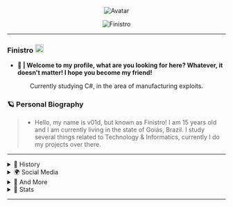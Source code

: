 <p align="center">
  <a>
<img src="https://i.pinimg.com/originals/83/aa/e4/83aae4ebd9179aea209a573d6afbe5f4.gif" alt="Avatar" style="border-radius: 50%%;">
  </a><br>
<p align="center"> <img src="https://komarev.com/ghpvc/?username=f1n1str0&color=5d5d5d" alt="Finistro" /> </p>


---

### Finistro  <img src="https://www.google.com/url?sa=i&url=https%3A%2F%2Fwww.pinterest.com%2Fpin%2F772156298593914025%2F&psig=AOvVaw3vds_5eDTKNnZ7KesH9Gn_&ust=1618230546593000&source=images&cd=vfe&ved=0CAIQjRxqFwoTCPDLiNqY9u8CFQAAAAAdAAAAABAD" height="20px" width="20px"/>

- **👑 | Welcome to my profile, what are you looking for here? Whatever, it doesn't matter! I hope you become my friend!**

<p align="center">Currently studying C#, in the area of ​​manufacturing exploits.

</p>

### 🪐 Personal Biography

> - Hello, my name is v01d, but known as Finistro!  I am 15 years old and I am currently living in the state of Goiás, Brazil. I study several things related to Technology & Informatics, currently I do my projects over there.

---
 
 <details>
  <summary> 🍵 History </summary>
  
      - 📚 I am a student in Information Engineering and Pentest.
      - 🌳 I'm 15 years old.
      - 🧪 I always try to know more!
      - 📁 I accept new friendships.
      - 👨🏻‍💻 I am making plans for my future projects.

     
     "Never show your wounds to anyone you don't trust. Blood attracts sharks." 💭
 
</details>

<details>
  <summary> 🌍 Social Media </summary>

[![Twitter Badge](https://img.shields.io/badge/-@v01dsec1999-03f8fc?style=flat-square&labelColor=03f8fc&logo=twitter&logoColor=white&link=https://twitter.com/v01dsec1999)](https://twitter.com/v01dsec1999) [![Youtube Badge](https://img.shields.io/badge/-Castiel-fc0303?style=flat-square&labelColor=fc0303&logo=youtube&logoColor=white&link=https://www.youtube.com/channel/UCP_qe9V1DLBedYBd4kMg4vg)](https://www.youtube.com/channel/UCP_qe9V1DLBedYBd4kMg4vg)

> 💬 | Of course, it is not mandatory to follow me. Call me on Discord! Let's talk!

```diff
- 📋 Discord: originals F1n1str0#1337
+ 🌎 Come talk to me!
! 🧠 Can you imagine what we're going to talk about?
@@App: Discord@@
```

 *Spotify Listening <img src="https://cdn.discordapp.com/attachments/708003453351231560/792778317694107678/joao_musica.gif" height="30px" width="30px"/>*

[![Spotify](https://now-playing-codestackr.vercel.app/api/spotify-playing)](https://open.spotify.com/user/f1n1str0) 

<img src="https://www.vantajs.com/gallery/fb-share-image.jpg" alt="Avatar" style="border-radius: 50%%;">

</details>

<details>
  <summary> 🔬 And More </summary>

```• I am currently in some private organizations, and making some tools. Given what is new ideas for me!```

```diff
! 🥼 Working From:
@@Destiny 運命@@
```
  
---


</p>

<p align="center">自己动手做吧 ？

</p>

</p>
  
</details>

<details>
  <summary> 🧪 Stats </summary>
  </p>
<p align="center"> My GitHub status information.
</p>
 
<a href="https://github.com/f1n1str0"><img src="https://github-readme-stats.vercel.app/api?username=f1n1str0&show_icons=true&theme=tokyonight"> <img src="https://github-readme-stats.vercel.app/api/top-langs/?username=f1n1str0&layout=compact&show_icons=true&theme=tokyonight"> 
</details>

---





